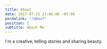 ```yaml
---
title: About
date: 2017-07-21 23:06:00 -05:00
permalink: "/about"
position: 1
subtitle: About Me
---
```


I'm a creative, telling stories and sharing beauty.